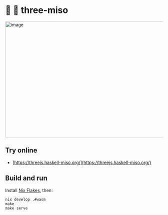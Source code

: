 # :ramen: 🧊 three-miso

<a href="https://threejs.haskell-miso.org/">
  <img width="635" height="371" alt="image" src="https://github.com/user-attachments/assets/16f1ff9f-581f-42e1-b1f9-b4f54b81299d" />
</a>

## Try online

- [https://threejs.haskell-miso.org/](https://threejs.haskell-miso.org/)


## Build and run

Install [Nix Flakes](https://nixos.wiki/wiki/Flakes), then:

```
nix develop .#wasm
make
make serve
```

